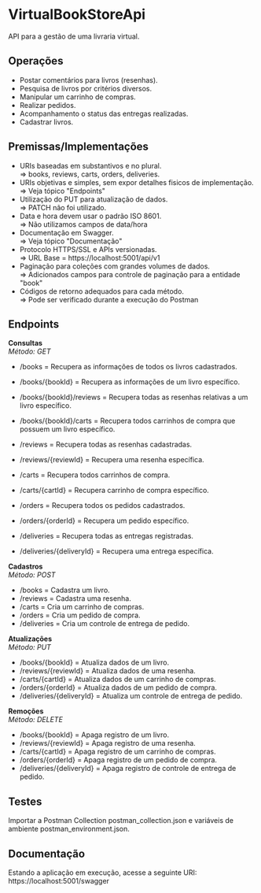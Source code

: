 # VirtualBookStoreApi
API para a gestão de uma livraria virtual.  

## Operações

* Postar comentários para livros (resenhas).  
* Pesquisa de livros por critérios diversos.  
* Manipular um carrinho de compras.  
* Realizar pedidos.  
* Acompanhamento o status das entregas realizadas.  
* Cadastrar livros.  

## Premissas/Implementações

* URIs baseadas em substantivos e no plural.  
=> books, reviews, carts, orders, deliveries.  
* URIs objetivas e simples, sem expor detalhes fisicos de implementação.  
=> Veja tópico "Endpoints"
* Utilização do PUT para atualização de dados.  
=> PATCH não foi utilizado.  
* Data e hora devem usar o padrão ISO 8601.  
=> Não utilizamos campos de data/hora
* Documentação em Swagger.  
=> Veja tópico "Documentação"
* Protocolo HTTPS/SSL e APIs versionadas.  
=> URL Base = https://localhost:5001/api/v1
* Paginação para coleções com grandes volumes de dados.  
=> Adicionados campos para controle de paginação para a entidade "book"
* Códigos de retorno adequados para cada método.  
=> Pode ser verificado durante a execução do Postman

## Endpoints

**Consultas**  
_Método: GET_  

* /books = Recupera as informações de todos os livros cadastrados.  
* /books/{bookId} = Recupera as informações de um livro específico.  
* /books/{bookId}/reviews = Recupera todas as resenhas relativas a um livro específico.  
* /books/{bookId}/carts = Recupera todos carrinhos de compra que possuem um livro específico.  

* /reviews = Recupera todas as resenhas cadastradas.  
* /reviews/{reviewId} = Recupera uma resenha específica.  

* /carts = Recupera todos carrinhos de compra.  
* /carts/{cartId} = Recupera carrinho de compra específico.  

* /orders = Recupera todos os pedidos cadastrados.  
* /orders/{orderId} = Recupera um pedido específico.  

* /deliveries = Recupera todas as entregas registradas.
* /deliveries/{deliveryId} = Recupera uma entrega específica.

**Cadastros**  
_Método: POST_  

* /books  = Cadastra um livro.
* /reviews = Cadastra uma resenha.
* /carts = Cria um carrinho de compras.
* /orders = Cria um pedido de compra.
* /deliveries = Cria um controle de entrega de pedido.

**Atualizações**  
_Método: PUT_

* /books/{bookId} = Atualiza dados de um livro.
* /reviews/{reviewId} = Atualiza dados de uma resenha.
* /carts/{cartId} = Atualiza dados de um carrinho de compras.
* /orders/{orderId} = Atualiza dados de um pedido de compra.
* /deliveries/{deliveryId} = Atualiza um controle de entrega de pedido.

**Remoções**  
_Método: DELETE_

* /books/{bookId} = Apaga registro de um livro.
* /reviews/{reviewId} = Apaga registro de uma resenha.
* /carts/{cartId} = Apaga registro de um carrinho de compras.
* /orders/{orderId} = Apaga registro de um pedido de compra.
* /deliveries/{deliveryId} = Apaga registro de controle de entrega de pedido.  

## Testes  
Importar a Postman Collection postman_collection.json e variáveis de ambiente postman_environment.json.

## Documentação  
Estando a aplicação em execução, acesse a seguinte URI:  
https://localhost:5001/swagger

